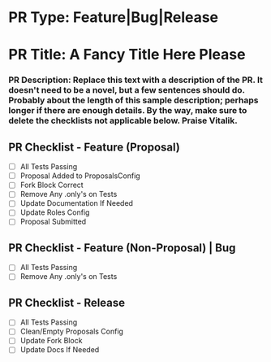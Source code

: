 # PR Type: Feature|Bug|Release

# PR Title: A Fancy Title Here Please

### PR Description: Replace this text with a description of the PR. It doesn't need to be a novel, but a few sentences should do. Probably about the length of this sample description; perhaps longer if there are enough details. By the way, make sure to delete the checklists not applicable below. Praise Vitalik.

## PR Checklist - Feature (Proposal)

- [ ] All Tests Passing
- [ ] Proposal Added to ProposalsConfig
- [ ] Fork Block Correct
- [ ] Remove Any .only's on Tests
- [ ] Update Documentation If Needed
- [ ] Update Roles Config
- [ ] Proposal Submitted

## PR Checklist - Feature (Non-Proposal) | Bug

- [ ] All Tests Passing
- [ ] Remove Any .only's on Tests

## PR Checklist - Release

- [ ] All Tests Passing
- [ ] Clean/Empty Proposals Config
- [ ] Update Fork Block
- [ ] Update Docs If Needed
